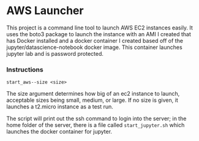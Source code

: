 # AWS Launcher

This project is a command line tool to launch AWS EC2 instances easily. It uses the boto3 package to launch the instance with an AMI I created that has Docker installed and a docker container I created based off of the jupyter/datascience-notebook docker image. This container launches jupyter lab and is password protected.

### Instructions

```
start_aws--size <size>
```

The size argument determines how big of an ec2 instance to launch, acceptable sizes being small, medium, or large. If no size is given, it launches a t2.micro instance as a test run.

The script will print out the ssh command to login into the server; in the home folder of the server, there is a file called `start_jupyter.sh` which launches the docker container for jupyter.
